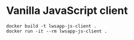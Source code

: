 # Vanilla JavaScript client

```shell
docker build -t lwsapp-js-client .
docker run -it --rm lwsapp-js-client .
```